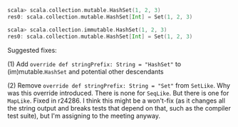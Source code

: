 ```scala
scala> scala.collection.mutable.HashSet(1, 2, 3)
res0: scala.collection.mutable.HashSet[Int] = Set(1, 2, 3)

scala> scala.collection.immutable.HashSet(1, 2, 3)
res0: scala.collection.mutable.HashSet[Int] = Set(1, 2, 3)
```

Suggested fixes: 

(1)
Add
`override def stringPrefix: String = "HashSet"`
to (im)mutable.`HashSet` and potential other descendants

(2)
Remove
`override def stringPrefix: String = "Set"`
from `SetLike`. Why was this override introduced. There is none for `SeqLike`. But there is one for `MapLike`.
Fixed in r24286.
I think this might be a won't-fix (as it changes all the string output and breaks tests that depend on that, such as the compiler test suite), but I'm assigning to the meeting anyway.
